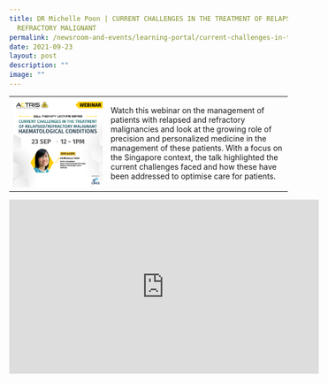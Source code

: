 ```yaml
---
title: DR Michelle Poon | CURRENT CHALLENGES IN THE TREATMENT OF RELAPSED
  REFRACTORY MALIGNANT
permalink: /newsroom-and-events/learning-portal/current-challenges-in-the-treatment-of-relapsed-refractory/
date: 2021-09-23
layout: post
description: ""
image: ""
---
```

<table>
	<tbody>
		<tr>
			<td style="width:35%">
				<img src="/images/Learning%20Portal/2021/webinar_michelle_square-linkedin.png">
			</td>
			<td style="width:65%">
Watch this webinar on the management of patients with relapsed and refractory malignancies and look at the growing role of precision and personalized medicine in the management of these patients. With a focus on the Singapore context, the talk highlighted the current challenges faced and how these have been addressed to optimise care for patients.
			</td>
		</tr>
	</tbody>
</table>

<iframe allowfullscreen="" allow="accelerometer; autoplay; clipboard-write; encrypted-media; gyroscope; picture-in-picture; web-share" frameborder="0" title="YouTube video player" src="https://www.youtube.com/embed/vCLLpddizfo?si=gcIKj09_81hNU0Aw" height="315" width="560"></iframe>
